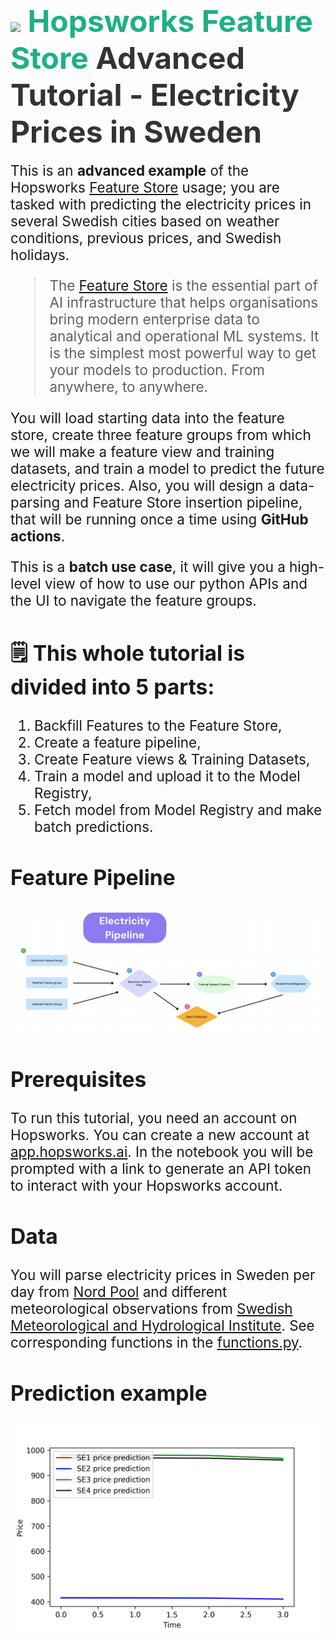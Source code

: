 # <span style="font-width:bold; font-size: 3rem; color:#1EB182;"><img src="../../images/icon102.png" width="38px"></img> **Hopsworks Feature Store** </span><span style="font-width:bold; font-size: 3rem; color:#333;">Advanced Tutorial - Electricity Prices in Sweden</span>



<span style="font-width:bold; font-size: 1.4rem;">
  This is an <b>advanced example</b> of the Hopsworks <a href="https://www.hopsworks.ai/feature-store">Feature Store</a> usage; you are tasked with predicting the electricity prices in several Swedish cities based on weather conditions, previous prices, and Swedish holidays.

> The [Feature Store](https://www.hopsworks.ai/feature-store) is the essential part of AI infrastructure that helps organisations bring modern enterprise data to analytical and operational ML systems. It is the simplest most powerful way to get your models to production. From anywhere, to anywhere.

  You will load starting data into the feature store, create three feature groups from which we will make a feature view and training datasets, and train a model to predict the future electricity prices.
  Also, you will design a data-parsing and Feature Store insertion pipeline, that will be running once a time using <b>GitHub actions</b>.

   This is a <b>batch use case</b>, it will give you a high-level view of how to use our python APIs and the UI to navigate the feature groups.
 </span>

## **🗒️ This whole tutorial is divided into 5 parts:**
1. Backfill Features to the Feature Store,
2. Create a feature pipeline,
3. Create Feature views & Training Datasets,
4. Train a model and upload it to the Model Registry,
5. Fetch model from Model Registry and make batch predictions.


## Feature Pipeline
![electricity_pipe.png](images/electricity_pipe.png)


## Prerequisites
To run this tutorial, you need an account on Hopsworks. You can create a new account at  [app.hopsworks.ai](https://app.hopsworks.ai).
In the notebook you will be prompted with a link to generate an API token to interact with your Hopsworks account.


## Data
You will parse electricity prices in Sweden per day from  [Nord Pool](https://www.nordpoolgroup.com/) and different meteorological observations from [Swedish Meteorological and Hydrological Institute](https://www.smhi.se/).
See corresponding functions in the [functions.py](https://github.com/logicalclocks/hopsworks-tutorials/blob/master/advanced_tutorials/electricity/functions.py).


## Prediction example
![model_predictions_example.png](images/model_predictions_example.png)
